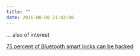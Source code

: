 ```yaml
---
title: ""
date: 2016-08-08 21:43:00
---
```

... also of interest

[75 percent of Bluetooth smart locks can be hacked](https://boingboing.net/2016/08/08/75-percent-of-bluetooth-smart.html)
